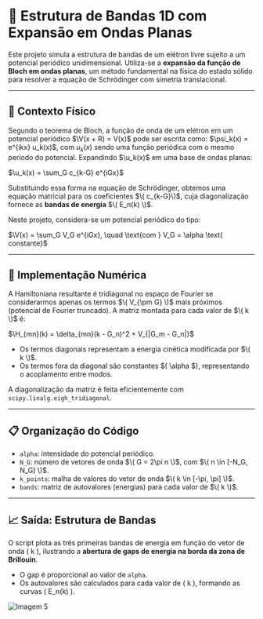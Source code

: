 # 🧮 Estrutura de Bandas 1D com Expansão em Ondas Planas

Este projeto simula a estrutura de bandas de um elétron livre sujeito a um potencial periódico unidimensional. Utiliza-se a **expansão da função de Bloch em ondas planas**, um método fundamental na física do estado sólido para resolver a equação de Schrödinger com simetria translacional.

---

## 🧠 Contexto Físico

Segundo o teorema de Bloch, a função de onda de um elétron em um potencial periódico $\V(x + R) = V(x)\$ pode ser escrita como: $\psi_k(x) = e^{ikx} u_k(x)\$, com $u_k(x)$ sendo uma função periódica com o mesmo período do potencial. Expandindo $\u_k(x)\$ em uma base de ondas planas:

$\u_k(x) = \sum_G c_{k-G} e^{iGx}\$

Substituindo essa forma na equação de Schrödinger, obtemos uma equação matricial para os coeficientes $\( c_{k-G}\)$, cuja diagonalização fornece as **bandas de energia** $\( E_n(k) \)$.

Neste projeto, considera-se um potencial periódico do tipo:

$\V(x) = \sum_G V_G e^{iGx}, \quad \text{com } V_G = \alpha \text{ constante}\$

---

## 🧪 Implementação Numérica

A Hamiltoniana resultante é tridiagonal no espaço de Fourier se considerarmos apenas os termos $\( V_{\pm G} \)$ mais próximos (potencial de Fourier truncado). A matriz montada para cada valor de $\( k \)$ é:

$\H_{mn}(k) = \delta_{mn}(k - G_n)^2 + V_{|G_m - G_n|}\$

- Os termos diagonais representam a energia cinética modificada por $\( k \)$.
- Os termos fora da diagonal são constantes $\( \alpha \$), representando o acoplamento entre modos.

A diagonalização da matriz é feita eficientemente com `scipy.linalg.eigh_tridiagonal`.

---

## 📋 Organização do Código

- `alpha`: intensidade do potencial periódico.
- `N_G`: número de vetores de onda $\( G = 2\pi n \)$, com $\( n \in [-N_G, N_G] \)$.
- `k_points`: malha de valores do vetor de onda $\( k \in [-\pi, \pi] \)$.
- `bands`: matriz de autovalores (energias) para cada valor de $\( k \)$.

---

## 📈 Saída: Estrutura de Bandas

O script plota as três primeiras bandas de energia em função do vetor de onda \( k \), ilustrando a **abertura de gaps de energia na borda da zona de Brillouin**.

- O gap é proporcional ao valor de `alpha`.
- Os autovalores são calculados para cada valor de \( k \), formando as curvas \( E_n(k) \).


![Imagem 5](./img/img_1.png)
